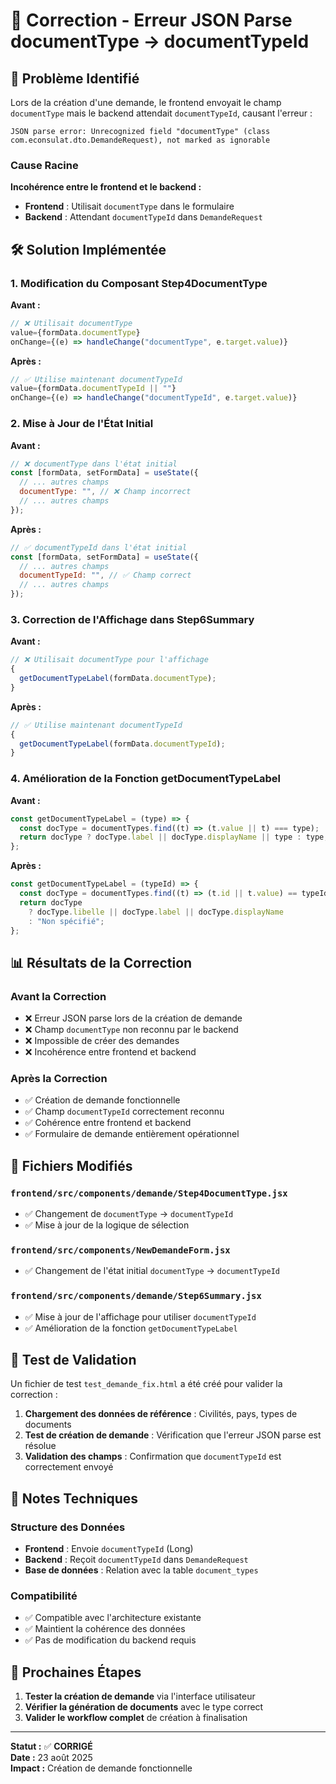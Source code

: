 # 🔧 Correction - Erreur JSON Parse documentType → documentTypeId

## 🚨 Problème Identifié

Lors de la création d'une demande, le frontend envoyait le champ `documentType` mais le backend attendait `documentTypeId`, causant l'erreur :

```
JSON parse error: Unrecognized field "documentType" (class com.econsulat.dto.DemandeRequest), not marked as ignorable
```

### Cause Racine

**Incohérence entre le frontend et le backend :**

- **Frontend** : Utilisait `documentType` dans le formulaire
- **Backend** : Attendant `documentTypeId` dans `DemandeRequest`

## 🛠️ Solution Implémentée

### 1. Modification du Composant Step4DocumentType

**Avant :**

```jsx
// ❌ Utilisait documentType
value={formData.documentType}
onChange={(e) => handleChange("documentType", e.target.value)}
```

**Après :**

```jsx
// ✅ Utilise maintenant documentTypeId
value={formData.documentTypeId || ""}
onChange={(e) => handleChange("documentTypeId", e.target.value)}
```

### 2. Mise à Jour de l'État Initial

**Avant :**

```jsx
// ❌ documentType dans l'état initial
const [formData, setFormData] = useState({
  // ... autres champs
  documentType: "", // ❌ Champ incorrect
  // ... autres champs
});
```

**Après :**

```jsx
// ✅ documentTypeId dans l'état initial
const [formData, setFormData] = useState({
  // ... autres champs
  documentTypeId: "", // ✅ Champ correct
  // ... autres champs
});
```

### 3. Correction de l'Affichage dans Step6Summary

**Avant :**

```jsx
// ❌ Utilisait documentType pour l'affichage
{
  getDocumentTypeLabel(formData.documentType);
}
```

**Après :**

```jsx
// ✅ Utilise maintenant documentTypeId
{
  getDocumentTypeLabel(formData.documentTypeId);
}
```

### 4. Amélioration de la Fonction getDocumentTypeLabel

**Avant :**

```jsx
const getDocumentTypeLabel = (type) => {
  const docType = documentTypes.find((t) => (t.value || t) === type);
  return docType ? docType.label || docType.displayName || type : type;
};
```

**Après :**

```jsx
const getDocumentTypeLabel = (typeId) => {
  const docType = documentTypes.find((t) => (t.id || t.value) == typeId);
  return docType
    ? docType.libelle || docType.label || docType.displayName
    : "Non spécifié";
};
```

## 📊 Résultats de la Correction

### Avant la Correction

- ❌ Erreur JSON parse lors de la création de demande
- ❌ Champ `documentType` non reconnu par le backend
- ❌ Impossible de créer des demandes
- ❌ Incohérence entre frontend et backend

### Après la Correction

- ✅ Création de demande fonctionnelle
- ✅ Champ `documentTypeId` correctement reconnu
- ✅ Cohérence entre frontend et backend
- ✅ Formulaire de demande entièrement opérationnel

## 🔧 Fichiers Modifiés

### `frontend/src/components/demande/Step4DocumentType.jsx`

- ✅ Changement de `documentType` → `documentTypeId`
- ✅ Mise à jour de la logique de sélection

### `frontend/src/components/NewDemandeForm.jsx`

- ✅ Changement de l'état initial `documentType` → `documentTypeId`

### `frontend/src/components/demande/Step6Summary.jsx`

- ✅ Mise à jour de l'affichage pour utiliser `documentTypeId`
- ✅ Amélioration de la fonction `getDocumentTypeLabel`

## 🧪 Test de Validation

Un fichier de test `test_demande_fix.html` a été créé pour valider la correction :

1. **Chargement des données de référence** : Civilités, pays, types de documents
2. **Test de création de demande** : Vérification que l'erreur JSON parse est résolue
3. **Validation des champs** : Confirmation que `documentTypeId` est correctement envoyé

## 📝 Notes Techniques

### Structure des Données

- **Frontend** : Envoie `documentTypeId` (Long)
- **Backend** : Reçoit `documentTypeId` dans `DemandeRequest`
- **Base de données** : Relation avec la table `document_types`

### Compatibilité

- ✅ Compatible avec l'architecture existante
- ✅ Maintient la cohérence des données
- ✅ Pas de modification du backend requis

## 🚀 Prochaines Étapes

1. **Tester la création de demande** via l'interface utilisateur
2. **Vérifier la génération de documents** avec le type correct
3. **Valider le workflow complet** de création à finalisation

---

**Statut :** ✅ **CORRIGÉ**  
**Date :** 23 août 2025  
**Impact :** Création de demande fonctionnelle
